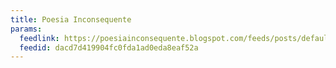 ```yaml
---
title: Poesia Inconsequente
params:
  feedlink: https://poesiainconsequente.blogspot.com/feeds/posts/default
  feedid: dacd7d419904fc0fda1ad0eda8eaf52a
---
```

